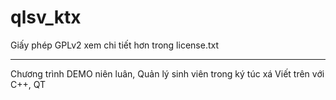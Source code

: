 qlsv_ktx
========
Giấy phép GPLv2 xem chi tiết hơn trong license.txt
********************
Chương trình DEMO niên luân, Quản lý sinh viên trong ký túc xá
Viết trên với C++, QT
